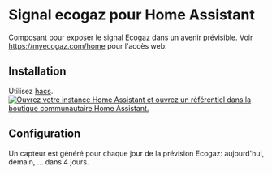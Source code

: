 # Signal ecogaz pour Home Assistant

Composant pour exposer le signal Ecogaz dans un avenir prévisible. Voir https://myecogaz.com/home pour l'accès web.

## Installation

Utilisez [hacs](https://hacs.xyz/).
[![Ouvrez votre instance Home Assistant et ouvrez un référentiel dans la boutique communautaire Home Assistant.](https://my.home-assistant.io/badges/hacs_repository.svg)](https://my.home-assistant.io/redirect/hacs_repository/?owner=kamaradclimber&repository=signal-ecogaz&category=integration)

## Configuration

Un capteur est généré pour chaque jour de la prévision Ecogaz: aujourd'hui, demain, ... dans 4 jours.
